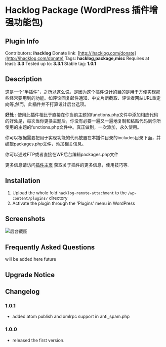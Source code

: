 # Hacklog Package (WordPress 插件增强功能包)

## Plugin Info
Contributors: **ihacklog**
Donate link: [http://ihacklog.com/donate](http://ihacklog.com/donate)
Tags: **hacklog,package,misc**
Requires at least: **3.3**
Tested up to: **3.3.1**
Stable tag: **1.0.1**


## Description

这是一个“半插件”，之所以这么说，是因为这个插件设计的目的是用于方便实现那些经常要用到的功能。如评论回复邮件通知、中文片断截取、评论者网站URL重定向等,然而，此插件并不打算设计后台选项。


**好处** : 使用此插件相比于直接在你当前主题的functions.php文件中添加相应代码的好处是，每次当你更换主题后，你没有必要一遍又一遍地复制和粘贴代码到你所使用的主题的functions.php文件中。真正做到，一次添加，永久使用。


你可以根据需要把用于实现功能的代码放置在本插件目录的includes目录下面，并编辑packages.php文件，添加相关信息。


你可以通过FTP或者直接在WP后台编辑packages.php文件


更多信息请访问[插件主页](http://ihacklog.com/?p=5428 "plugin homepage") 获取关于插件的更多信息，使用技巧等.


## Installation

1. Upload the whole fold `hacklog-remote-attachment` to the `/wp-content/plugins/` directory
2. Activate the plugin through the 'Plugins' menu in WordPress


## Screenshots

![后台截图](ihacklog-SimpleDark/raw/master/screenshot-1.png "Screenshot")



## Frequently Asked Questions
will be added here future


## Upgrade Notice




## Changelog

### 1.0.1
* added atom publish and xmlrpc support in anti_spam.php

### 1.0.0
* released the first version.











